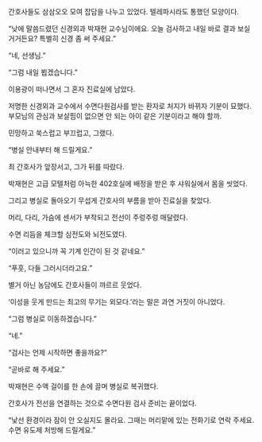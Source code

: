 간호사들도 삼삼오오 모여 잡담을 나누고 있었다. 텔레파시라도 통했던 모양이다.

“낮에 말씀드렸던 신경외과 박재현 교수님이에요. 오늘 검사하고 내일 바로 결과 보실 거거든요? 특별히 신경 좀 써 주세요.”

“네, 선생님.”

“그럼 내일 뵙겠습니다.”

이용광이 떠나면서 그 혼자 진료실에 남았다.

저명한 신경외과 교수에서 수면다원검사를 받는 환자로 처지가 바뀌자 기분이 묘했다. 부모님의 관심과 보살핌이 없으면 안 되는 아이 같은 기분이라고 해야 할까.

민망하고 쑥스럽고 부끄럽고, 그랬다.

“병실 안내부터 해 드릴게요.”

최 간호사가 앞장서고, 그가 뒤를 따랐다.

박재현은 고급 모텔처럼 아늑한 402호실에 배정을 받은 후 샤워실에서 몸을 씻었다.

그리고 병실로 돌아오기 무섭게 간호사의 부름을 받아 진료실을 찾았다.

머리, 다리, 가슴에 센서가 부착되고 전선이 주렁주렁 매달렸다.

수면 리듬을 체크할 심전도와 뇌전도였다.

“이러고 있으니까 꼭 기계 인간이 된 것 같네요.”

“푸훗, 다들 그러시더라고요.”

별거 아닌 농담에도 간호사들이 꺄르르 웃었다.

‘이성을 웃게 만드는 최고의 무기는 외모다.’라는 말은 과연 거짓이 아니었다.

“그럼 병실로 이동하겠습니다.”

“네.”

“검사는 언제 시작하면 좋을까요?”

“곧바로 해 주세요.”

박재현은 수액 걸이를 한 손에 끌며 병실로 복귀했다.

간호사가 전선을 연결하는 것으로 수면다원 검사 준비는 끝이었다.

“낯선 환경이라 잠이 안 오실지도 몰라요. 그때는 머리맡에 있는 전화기로 연락 주세요. 수면 유도제 처방해 드릴게요.”